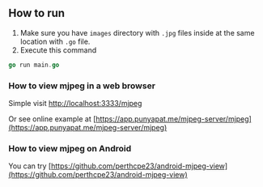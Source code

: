 ## How to run
1. Make sure you have `images` directory with `.jpg` files inside at the same location with `.go` file.
2. Execute this command
```go
go run main.go
```

### How to view mjpeg in a web browser
Simple visit [http://localhost:3333/mjpeg](http://localhost:3333/mjpeg)

Or see online example at [https://app.punyapat.me/mjpeg-server/mjpeg](https://app.punyapat.me/mjpeg-server/mjpeg)

### How to view mjpeg on Android
You can try [https://github.com/perthcpe23/android-mjpeg-view](https://github.com/perthcpe23/android-mjpeg-view)
